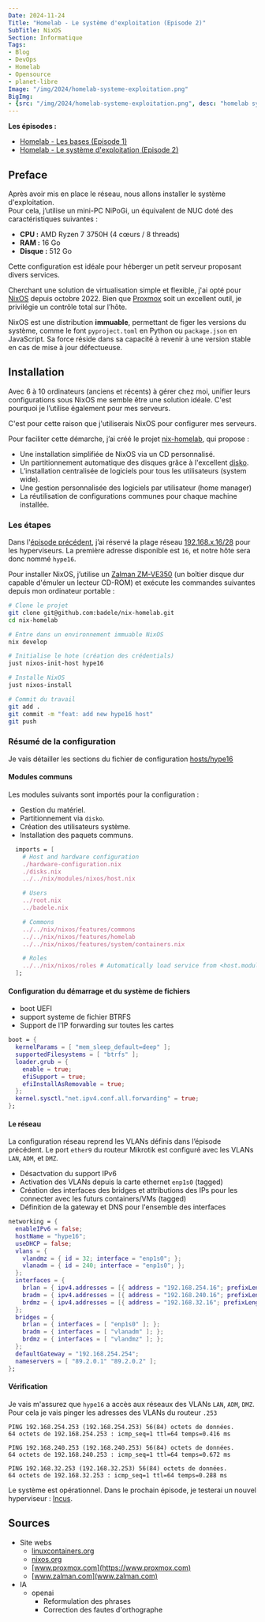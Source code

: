 ```yaml
---
Date: 2024-11-24
Title: "Homelab - Le système d'exploitation (Episode 2)"
SubTitle: NixOS
Section: Informatique
Tags:
- Blog
- DevOps
- Homelab
- Opensource
- planet-libre
Image: "/img/2024/homelab-systeme-exploitation.png"
BigImg:
- {src: "/img/2024/homelab-systeme-exploitation.png", desc: "homelab système d'exploitation"}
---
```


**Les épisodes :**

- [Homelab - Les bases (Episode 1)](https://blog.jesuislibre.org/homelab-les-bases-episode-1/)
- [Homelab - Le système d'exploitation (Episode 2)](https://blog.jesuislibre.org/homelab-le-syst%C3%A8me-dexploitation-episode-2/)

## Preface

Après avoir mis en place le réseau, nous allons installer le système
d'exploitation.\
Pour cela, j’utilise un mini-PC NiPoGi, un équivalent de NUC doté des
caractéristiques suivantes :

- **CPU :** AMD Ryzen 7 3750H (4 cœurs / 8 threads)
- **RAM :** 16 Go
- **Disque :** 512 Go

Cette configuration est idéale pour héberger un petit serveur proposant divers
services.

Cherchant une solution de virtualisation simple et flexible, j'ai opté pour
[NixOS](https://nixos.org/) depuis octobre 2022. Bien que
[Proxmox](https://www.proxmox.com/en/) soit un excellent outil, je privilégie un
contrôle total sur l’hôte.

NixOS est une distribution **immuable**, permettant de figer les versions du
système, comme le font `pyproject.toml` en Python ou `package.json` en
JavaScript. Sa force réside dans sa capacité à revenir à une version stable en
cas de mise à jour défectueuse.

## Installation

Avec 6 à 10 ordinateurs (anciens et récents) à gérer chez moi, unifier leurs
configurations sous NixOS me semble être une solution idéale. C'est pourquoi je
l’utilise également pour mes serveurs.

C'est pour cette raison que j'utiliserais NixOS pour configurer mes serveurs.

Pour faciliter cette démarche, j’ai créé le projet
[nix-homelab](https://github.com/badele/nix-homelab), qui propose :

- Une installation simplifiée de NixOS via un CD personnalisé.
- Un partitionnement automatique des disques grâce à l'excellent
  [disko](https://github.com/nix-community/disko).
- L’installation centralisée de logiciels pour tous les utilisateurs (system
  wide).
- Une gestion personnalisée des logiciels par utilisateur (home manager)
- La réutilisation de configurations communes pour chaque machine installée.

### Les étapes

Dans
l'[épisode précédent](https://blog.jesuislibre.org/homelab-les-bases-episode-1/),
j’ai réservé la plage réseau
[192.168.x.16/28](https://blog.jesuislibre.org/homelab-les-bases-episode-1/#exemple-de-cat%C3%A9gorisation-des-%C3%A9quipements)
pour les hyperviseurs. La première adresse disponible est `16`, et notre hôte
sera donc nommé `hype16`.

Pour installer NixOS, j’utilise un
[Zalman ZM-VE350](https://www.zalman.com/EN/Product/ProductDetail.do?productSeq=914)
(un boîtier disque dur capable d'émuler un lecteur CD-ROM) et exécute les
commandes suivantes depuis mon ordinateur portable :

```bash
# Clone le projet
git clone git@github.com:badele/nix-homelab.git
cd nix-homelab

# Entre dans un environnement immuable NixOS
nix develop

# Initialise le hote (création des crédentials)
just nixos-init-host hype16

# Installe NixOS
just nixos-install

# Commit du travail
git add .
git commit -m "feat: add new hype16 host"
git push
```

### Résumé de la configuration

Je vais détailler les sections du fichier de configuration
[hosts/hype16](https://github.com/badele/nix-homelab/tree/main/hosts/hype16)

#### Modules communs

Les modules suivants sont importés pour la configuration :

- Gestion du matériel.
- Partitionnement via `disko`.
- Création des utilisateurs système.
- Installation des paquets communs.

```nix
  imports = [
    # Host and hardware configuration
    ./hardware-configuration.nix
    ./disks.nix
    ../../nix/modules/nixos/host.nix

    # Users
    ../root.nix
    ../badele.nix

    # Commons
    ../../nix/nixos/features/commons
    ../../nix/nixos/features/homelab
    ../../nix/nixos/features/system/containers.nix

    # Roles
    ../../nix/nixos/roles # Automatically load service from <host.modules> sectionn from `homelab.json` file
  ];
```

#### Configuration du démarrage et du système de fichiers

- boot UEFI
- support systeme de fichier BTRFS
- Support de l'IP forwarding sur toutes les cartes

```nix
boot = {
  kernelParams = [ "mem_sleep_default=deep" ];
  supportedFilesystems = [ "btrfs" ];
  loader.grub = {
    enable = true;
    efiSupport = true;
    efiInstallAsRemovable = true;
  };
  kernel.sysctl."net.ipv4.conf.all.forwarding" = true;
};
```

#### Le réseau

La configuration réseau reprend les VLANs définis dans l’épisode précédent. Le
port `ether9` du routeur Mikrotik est configuré avec les VLANs `LAN`, `ADM`, et
`DMZ`.

- Désactvation du support IPv6
- Activation des VLANs depuis la carte ethernet `enp1s0` (tagged)
- Création des interfaces des bridges et attributions des IPs pour les connecter
  avec les futurs containers/VMs (tagged)
- Définition de la gateway et DNS pour l'ensemble des interfaces

```nix
networking = {
  enableIPv6 = false;
  hostName = "hype16";
  useDHCP = false;
  vlans = {
    vlandmz = { id = 32; interface = "enp1s0"; };
    vlanadm = { id = 240; interface = "enp1s0"; };
  };
  interfaces = {
    brlan = { ipv4.addresses = [{ address = "192.168.254.16"; prefixLength = 24; }]; };
    bradm = { ipv4.addresses = [{ address = "192.168.240.16"; prefixLength = 24; }]; };
    brdmz = { ipv4.addresses = [{ address = "192.168.32.16"; prefixLength = 24; }]; };
  };
  bridges = {
    brlan = { interfaces = [ "enp1s0" ]; };
    bradm = { interfaces = [ "vlanadm" ]; };
    brdmz = { interfaces = [ "vlandmz" ]; };
  };
  defaultGateway = "192.168.254.254";
  nameservers = [ "89.2.0.1" "89.2.0.2" ];
};
```

#### Vérification

Je vais m'assurez que `hype16` a accès aux réseaux des VLANs `LAN`, `ADM`,
`DMZ`. Pour cela je vais pinger les adresses des VLANs du routeur `.253`

```text
PING 192.168.254.253 (192.168.254.253) 56(84) octets de données.
64 octets de 192.168.254.253 : icmp_seq=1 ttl=64 temps=0.416 ms

PING 192.168.240.253 (192.168.240.253) 56(84) octets de données.
64 octets de 192.168.240.253 : icmp_seq=1 ttl=64 temps=0.672 ms

PING 192.168.32.253 (192.168.32.253) 56(84) octets de données.
64 octets de 192.168.32.253 : icmp_seq=1 ttl=64 temps=0.288 ms
```

Le système est opérationnel. Dans le prochain épisode, je testerai un nouvel
hyperviseur : [Incus](https://linuxcontainers.org/incus/).

## Sources

- Site webs
  - [linuxcontainers.org](https://linuxcontainers.org)
  - [nixos.org](https://nixos.org)
  - [www.proxmox.com](https://www.proxmox.com)
  - [www.zalman.com](www.zalman.com)
- IA
  - openai
    - Reformulation des phrases
    - Correction des fautes d'orthographe
